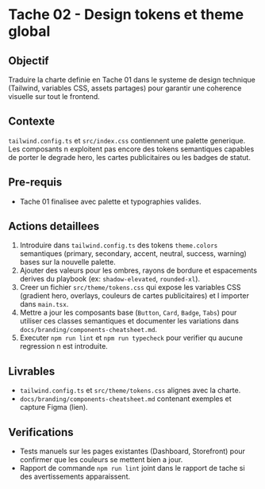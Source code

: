# Tache 02 - Design tokens et theme global

## Objectif
Traduire la charte definie en Tache 01 dans le systeme de design technique (Tailwind, variables CSS, assets partages) pour garantir une coherence visuelle sur tout le frontend.

## Contexte
`tailwind.config.ts` et `src/index.css` contiennent une palette generique. Les composants n exploitent pas encore des tokens semantiques capables de porter le degrade hero, les cartes publicitaires ou les badges de statut.

## Pre-requis
- Tache 01 finalisee avec palette et typographies valides.

## Actions detaillees
1. Introduire dans `tailwind.config.ts` des tokens `theme.colors` semantiques (primary, secondary, accent, neutral, success, warning) bases sur la nouvelle palette.
2. Ajouter des valeurs pour les ombres, rayons de bordure et espacements derives du playbook (ex: `shadow-elevated`, `rounded-xl`).
3. Creer un fichier `src/theme/tokens.css` qui expose les variables CSS (gradient hero, overlays, couleurs de cartes publicitaires) et l importer dans `main.tsx`.
4. Mettre a jour les composants base (`Button`, `Card`, `Badge`, `Tabs`) pour utiliser ces classes semantiques et documenter les variations dans `docs/branding/components-cheatsheet.md`.
5. Executer `npm run lint` et `npm run typecheck` pour verifier qu aucune regression n est introduite.

## Livrables
- `tailwind.config.ts` et `src/theme/tokens.css` alignes avec la charte.
- `docs/branding/components-cheatsheet.md` contenant exemples et capture Figma (lien).

## Verifications
- Tests manuels sur les pages existantes (Dashboard, Storefront) pour confirmer que les couleurs se mettent bien a jour.
- Rapport de commande `npm run lint` joint dans le rapport de tache si des avertissements apparaissent.

